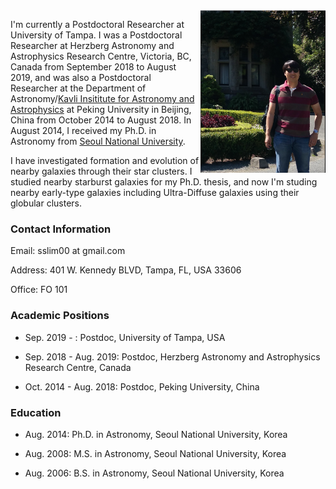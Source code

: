 <img src="slim_small.png" width="200" align="right">

I'm currently a Postdoctoral Researcher at University of Tampa.  I was a Postdoctoral Researcher at Herzberg Astronomy and Astrophysics Research Centre, Victoria, BC, Canada from September 2018 to August 2019, and was also a Postdoctoral Researcher at the Department of Astronomy/[Kavli Insititute for Astronomy and Astrophysics](http://kiaa.pku.edu.cn/) at Peking University in Beijing, China from October 2014 to August 2018. In August 2014, I received my Ph.D. in Astronomy from [Seoul National University](http://astro.snu.ac.kr/).  
  
I have investigated formation and evolution of nearby galaxies through their star clusters. I studied nearby starburst galaxies for my Ph.D. thesis, and now I'm studing nearby early-type galaxies including Ultra-Diffuse galaxies using their globular clusters. 

### Contact Information

Email: sslim00 at gmail.com

Address: 401 W. Kennedy BLVD, Tampa, FL, USA 33606

Office: FO 101


### Academic Positions

* Sep. 2019 -          : Postdoc, University of Tampa, USA

* Sep. 2018 - Aug. 2019: Postdoc, Herzberg Astronomy and Astrophysics Research Centre, Canada

* Oct. 2014 - Aug. 2018: Postdoc, Peking University, China

### Education

* Aug. 2014: Ph.D. in Astronomy, Seoul National University, Korea

* Aug. 2008: M.S. in Astronomy, Seoul National University, Korea

* Aug. 2006: B.S. in Astronomy, Seoul National University, Korea


